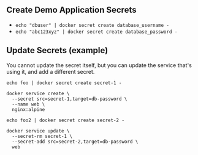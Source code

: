 ## Create Demo Application Secrets

- `echo "dbuser" | docker secret create database_username -`
- `echo "abc123xyz" | docker secret create database_password -`


## Update Secrets (example)

You cannot update the secret itself, but you can update the service that's using it, and add a different secret.


```
echo foo | docker secret create secret-1 -

docker service create \
  --secret src=secret-1,target=db-password \
  --name web \
  nginx:alpine

echo foo2 | docker secret create secret-2 -

docker service update \
  --secret-rm secret-1 \
  --secret-add src=secret-2,target=db-password \
  web
```
